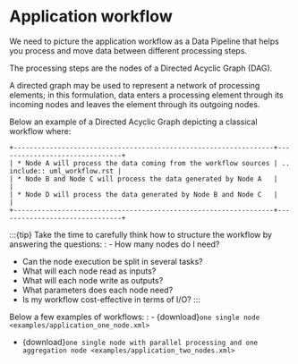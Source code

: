 # Application workflow

We need to picture the application workflow as a Data Pipeline that helps you process and move data between different processing steps.

The processing steps are the nodes of a Directed Acyclic Graph (DAG).

A directed graph may be used to represent a network of processing elements; in this formulation, data enters a processing element through its incoming nodes and leaves the element through its outgoing nodes.

Below an example of a Directed Acyclic Graph depicting a classical workflow where:

```{eval-rst}
+-----------------------------------------------------------------+-------------------------------+
| * Node A will process the data coming from the workflow sources | .. include:: uml_workflow.rst |
| * Node B and Node C will process the data generated by Node A   |                               |
| * Node D will process the data generated by Node B and Node C   |                               |
+-----------------------------------------------------------------+-------------------------------+
```

:::{tip}
Take the time to carefully think how to structure the workflow by answering the questions:
: - How many nodes do I need?
  - Can the node execution be split in several tasks?
  - What will each node read as inputs?
  - What will each node write as outputs?
  - What parameters does each node need?
  - Is my workflow cost-effective in terms of I/O?
:::

Below a few examples of workflows:
: - {download}`one single node <examples/application_one_node.xml>`
  - {download}`one single node with parallel processing and one aggregation node <examples/application_two_nodes.xml>`
